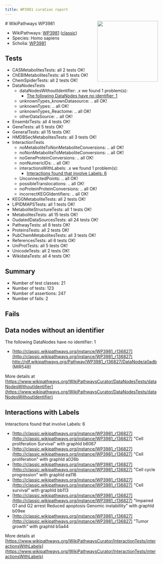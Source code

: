 ```yaml
---
title: WP3981 curation report
---
```


<img style="float: right; width: 200px" src="https://upload.wikimedia.org/wikipedia/commons/thumb/8/83/Wplogo_with_text_500.png/640px-Wplogo_with_text_500.png" />
# WikiPathways WP3981

* WikiPathways: [WP3981](https://wikipathways.org/pathways/WP3981) ([classic](https://classic.wikipathways.org/instance/WP3981))
* Species: Homo sapiens
* Scholia: [WP3981](https://scholia.toolforge.org/wikipathways/WP3981)
## Tests
* CASMetabolitesTests: all 2 tests OK!
* ChEBIMetabolitesTests: all 5 tests OK!
* ChemSpiderTests: all 2 tests OK!
* DataNodesTests
    * dataNodesWithoutIdentifier: .x we found 1 problem(s):
        * [The following DataNodes have no identifier: 1](#d2d32fa0)
    * unknownTypes_knownDatasource: .. all OK!
    * unknownTypes: .. all OK!
    * unknownTypes_Reactome: .. all OK!
    * otherDataSource: .. all OK!
* EnsemblTests: all 4 tests OK!
* GeneTests: all 5 tests OK!
* GeneralTests: all 15 tests OK!
* HMDBSecMetabolitesTests: all 3 tests OK!
* InteractionTests
    * noMetaboliteToNonMetaboliteConversions: .. all OK!
    * noNonMetaboliteToMetaboliteConversions: .. all OK!
    * noGeneProteinConversions: .. all OK!
    * nonNumericIDs: .. all OK!
    * interactionsWithLabels: .x we found 1 problem(s):
        * [Interactions found that involve Labels: 6](#630d267d)
    * UnconnectedPoints: .. all OK!
    * possibleTranslocations: .. all OK!
    * noProteinProteinConversions: .. all OK!
    * incorrectKEGGIdentifiers: .. all OK!
* KEGGMetaboliteTests: all 2 tests OK!
* LIPIDMAPSTests: all 1 tests OK!
* MetaboliteStructureTests: all 1 tests OK!
* MetabolitesTests: all 15 tests OK!
* OudatedDataSourcesTests: all 24 tests OK!
* PathwayTests: all 8 tests OK!
* ProteinsTests: all 2 tests OK!
* PubChemMetabolitesTests: all 3 tests OK!
* ReferencesTests: all 6 tests OK!
* UniProtTests: all 5 tests OK!
* UnicodeTests: all 2 tests OK!
* WikidataTests: all 4 tests OK!


## Summary

* Number of test classes: 21
* Number of tests: 123
* Number of assertions: 247
* Number of fails: 2

## Fails

<a name="d2d32fa0" />

## Data nodes without an identifier

The following DataNodes have no identifier: 1

* [http://classic.wikipathways.org/instance/WP3981_r136827](http://classic.wikipathways.org/instance/WP3981_r136827) http://rdf.wikipathways.org/Pathway/WP3981_r136827/DataNode/a0adb (MIR548)


More details at [https://www.wikipathways.org/WikiPathwaysCurator/DataNodesTests/dataNodesWithoutIdentifier](https://www.wikipathways.org/WikiPathwaysCurator/DataNodesTests/dataNodesWithoutIdentifier)

<a name="630d267d" />

## Interactions with Labels

Interactions found that involve Labels: 6

* [http://classic.wikipathways.org/instance/WP3981_r136827](http://classic.wikipathways.org/instance/WP3981_r136827) "Cell proliferation
Survival" with graphId b6067
* [http://classic.wikipathways.org/instance/WP3981_r136827](http://classic.wikipathways.org/instance/WP3981_r136827) "Cell proliferation" with graphId a026b
* [http://classic.wikipathways.org/instance/WP3981_r136827](http://classic.wikipathways.org/instance/WP3981_r136827) "Cell cycle
progression" with graphId ea116
* [http://classic.wikipathways.org/instance/WP3981_r136827](http://classic.wikipathways.org/instance/WP3981_r136827) "Cell survival" with graphId bb113
* [http://classic.wikipathways.org/instance/WP3981_r136827](http://classic.wikipathways.org/instance/WP3981_r136827) "Impaired G1 and G2 arrest
Reduced apoptosis
Genomic instabillity" with graphId b09ee
* [http://classic.wikipathways.org/instance/WP3981_r136827](http://classic.wikipathways.org/instance/WP3981_r136827) "Tumor 
growth" with graphId b5a44


More details at [https://www.wikipathways.org/WikiPathwaysCurator/InteractionTests/interactionsWithLabels](https://www.wikipathways.org/WikiPathwaysCurator/InteractionTests/interactionsWithLabels)

